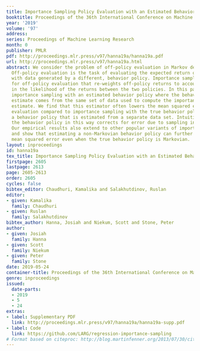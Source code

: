 ```yaml
---
title: Importance Sampling Policy Evaluation with an Estimated Behavior Policy
booktitle: Proceedings of the 36th International Conference on Machine Learning
year: '2019'
volume: '97'
address: 
series: Proceedings of Machine Learning Research
month: 0
publisher: PMLR
pdf: http://proceedings.mlr.press/v97/hanna19a/hanna19a.pdf
url: http://proceedings.mlr.press/v97/hanna19a.html
abstract: We consider the problem of off-policy evaluation in Markov decision processes.
  Off-policy evaluation is the task of evaluating the expected return of one policy
  with data generated by a different, behavior policy. Importance sampling is a technique
  for off-policy evaluation that re-weights off-policy returns to account for differences
  in the likelihood of the returns between the two policies. In this paper, we study
  importance sampling with an estimated behavior policy where the behavior policy
  estimate comes from the same set of data used to compute the importance sampling
  estimate. We find that this estimator often lowers the mean squared error of off-policy
  evaluation compared to importance sampling with the true behavior policy or using
  a behavior policy that is estimated from a separate data set. Intuitively, estimating
  the behavior policy in this way corrects for error due to sampling in the action-space.
  Our empirical results also extend to other popular variants of importance sampling
  and show that estimating a non-Markovian behavior policy can further lower large-sample
  mean squared error even when the true behavior policy is Markovian.
layout: inproceedings
id: hanna19a
tex_title: Importance Sampling Policy Evaluation with an Estimated Behavior Policy
firstpage: 2605
lastpage: 2613
page: 2605-2613
order: 2605
cycles: false
bibtex_editor: Chaudhuri, Kamalika and Salakhutdinov, Ruslan
editor:
- given: Kamalika
  family: Chaudhuri
- given: Ruslan
  family: Salakhutdinov
bibtex_author: Hanna, Josiah and Niekum, Scott and Stone, Peter
author:
- given: Josiah
  family: Hanna
- given: Scott
  family: Niekum
- given: Peter
  family: Stone
date: 2019-05-24
container-title: Proceedings of the 36th International Conference on Machine Learning
genre: inproceedings
issued:
  date-parts:
  - 2019
  - 5
  - 24
extras:
- label: Supplementary PDF
  link: http://proceedings.mlr.press/v97/hanna19a/hanna19a-supp.pdf
- label: Code
  link: https://github.com/LARG/regression-importance-sampling
# Format based on citeproc: http://blog.martinfenner.org/2013/07/30/citeproc-yaml-for-bibliographies/
---
```

